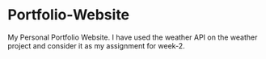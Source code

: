 # Portfolio-Website
My Personal Portfolio Website.
I have used the weather API on the weather project and consider it as my assignment for week-2.
